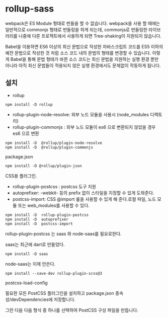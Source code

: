 # rollup-sass


webpack은 ES Module 형태로 번들을 할 수 없습니다. webpack을 사용 할 때에는 일반적으로 commonjs 형태로 번들링을 하게 되는데, commonjs로 번들링한 라이브러리를 나중에 다른 프로젝트에서 사용하게 되면 Tree-shaking이 지원되지 않습니다.


Babel을 이용하면 ES6 이상의 최신 문법으로 작성한 자바스크립트 코드를 ES5 이하의 예전 문법으로 작성한 것 처럼 소스 코드 내의 문법의 형태를 변경할 수 있습니다. 이렇게 Babel을 통해 문법 형태가 바뀐 소스 코드는 최신 문법을 지원하는 실행 환경 뿐만 아니라 아직 최신 문법들이 적용되지 않은 실행 환경에서도 문제없이 작동하게 됩니다.




## 설치 

* rollup 

```
npm install -D rollup 
```

* rollup-plugin-node-resolve:  외부 노드 모듈을 사용시 (node_modules 디렉토리)
* rollup-plugin-commonjs : 외부 노드 모듈이 es6 으로 변환되지 않았을 경우 es6 으로 변환
```
npm install -D  @rollup/plugin-node-resolve
npm install -D  @rollup/plugin-commonjs
```




package.json
```
npm install -D @rollup/plugin-json
```



CSS용 플러그인.


* rollup-plugin-postcss : postcss 도구 지원
* autoprefixer: -webkit- 등의 prefix 없이 스타일을 지정할 수 있게 도와준다.
* postcss-import: CSS @import 룰을 사용할 수 있게 해 준다.로컬 파일,  노드 모듈 또는 web_modules를 사용할 수 있다.



```
npm install -D  rollup-plugin-postcss
npm install -D  autoprefixer
npm install -D  postcss-import
```




rollup-plugin-postcss 는
saas
와
node-saas를 필요로한다. 


saas는 최근에 dart로 만들었다. 
```
npm install -D saas
```


node-saas는 이제 안쓴다. 






```
npm install --save-dev rollup-plugin-scss@3 

```





postcss-load-config

필요한 모든 PostCSS 플러그인을 설치하고 package.json 종속성/devDependencies에 저장합니다.

그런 다음 다음 형식 중 하나를 선택하여 PostCSS 구성 파일을 만듭니다.

